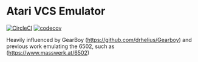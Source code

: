 # Atari VCS Emulator

[![CircleCI](https://circleci.com/gh/stockwell/atari-vcs-emu.svg?style=svg)](https://circleci.com/gh/stockwell/atari-vcs-emu) [![codecov](https://codecov.io/gh/stockwell/atari-vcs-emu/branch/master/graph/badge.svg)](https://codecov.io/gh/stockwell/atari-vcs-emu)

Heavily influenced by GearBoy (https://github.com/drhelius/Gearboy) and previous work emulating the 6502, such as (https://www.masswerk.at/6502)
